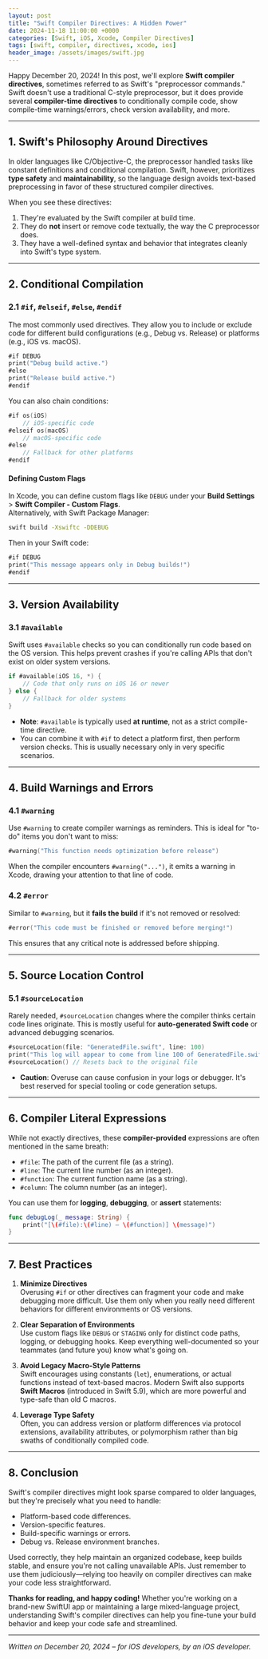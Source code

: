 ```yaml
---
layout: post
title: "Swift Compiler Directives: A Hidden Power"
date: 2024-11-18 11:00:00 +0000
categories: [Swift, iOS, Xcode, Compiler Directives]
tags: [swift, compiler, directives, xcode, ios]
header_image: /assets/images/swift.jpg
---
```


Happy December 20, 2024! In this post, we'll explore **Swift compiler directives**, sometimes referred to as Swift's "preprocessor commands." Swift doesn't use a traditional C-style preprocessor, but it does provide several **compiler-time directives** to conditionally compile code, show compile-time warnings/errors, check version availability, and more.

---

## 1. Swift's Philosophy Around Directives

In older languages like C/Objective-C, the preprocessor handled tasks like constant definitions and conditional compilation. Swift, however, prioritizes **type safety** and **maintainability**, so the language design avoids text-based preprocessing in favor of these structured compiler directives. 

When you see these directives:

1. They're evaluated by the Swift compiler at build time.
2. They do **not** insert or remove code textually, the way the C preprocessor does.
3. They have a well-defined syntax and behavior that integrates cleanly into Swift's type system.

---

## 2. Conditional Compilation

### 2.1 `#if`, `#elseif`, `#else`, `#endif`

The most commonly used directives. They allow you to include or exclude code for different build configurations (e.g., Debug vs. Release) or platforms (e.g., iOS vs. macOS).

```swift
#if DEBUG
print("Debug build active.")
#else
print("Release build active.")
#endif
```

You can also chain conditions:

```swift
#if os(iOS)
    // iOS-specific code
#elseif os(macOS)
    // macOS-specific code
#else
    // Fallback for other platforms
#endif
```

#### Defining Custom Flags

In Xcode, you can define custom flags like `DEBUG` under your **Build Settings** > **Swift Compiler - Custom Flags**.  
Alternatively, with Swift Package Manager:

```bash
swift build -Xswiftc -DDEBUG
```

Then in your Swift code:

```swift
#if DEBUG
print("This message appears only in Debug builds!")
#endif
```

---

## 3. Version Availability

### 3.1 `#available`

Swift uses `#available` checks so you can conditionally run code based on the OS version. This helps prevent crashes if you're calling APIs that don't exist on older system versions.

```swift
if #available(iOS 16, *) {
    // Code that only runs on iOS 16 or newer
} else {
    // Fallback for older systems
}
```

- **Note**: `#available` is typically used **at runtime**, not as a strict compile-time directive. 
- You can combine it with `#if` to detect a platform first, then perform version checks. This is usually necessary only in very specific scenarios.

---

## 4. Build Warnings and Errors

### 4.1 `#warning`

Use `#warning` to create compiler warnings as reminders. This is ideal for "to-do" items you don't want to miss:

```swift
#warning("This function needs optimization before release")
```

When the compiler encounters `#warning("...")`, it emits a warning in Xcode, drawing your attention to that line of code.

### 4.2 `#error`

Similar to `#warning`, but it **fails the build** if it's not removed or resolved:

```swift
#error("This code must be finished or removed before merging!")
```

This ensures that any critical note is addressed before shipping.

---

## 5. Source Location Control

### 5.1 `#sourceLocation`

Rarely needed, `#sourceLocation` changes where the compiler thinks certain code lines originate. This is mostly useful for **auto-generated Swift code** or advanced debugging scenarios.

```swift
#sourceLocation(file: "GeneratedFile.swift", line: 100)
print("This log will appear to come from line 100 of GeneratedFile.swift")
#sourceLocation() // Resets back to the original file
```

- **Caution**: Overuse can cause confusion in your logs or debugger. It's best reserved for special tooling or code generation setups.

---

## 6. Compiler Literal Expressions

While not exactly directives, these **compiler-provided** expressions are often mentioned in the same breath:

- `#file`: The path of the current file (as a string).
- `#line`: The current line number (as an integer).
- `#function`: The current function name (as a string).
- `#column`: The column number (as an integer).

You can use them for **logging**, **debugging**, or **assert** statements:

```swift
func debugLog(_ message: String) {
    print("[\(#file):\(#line) – \(#function)] \(message)")
}
```

---

## 7. Best Practices

1. **Minimize Directives**  
   Overusing `#if` or other directives can fragment your code and make debugging more difficult. Use them only when you really need different behaviors for different environments or OS versions.

2. **Clear Separation of Environments**  
   Use custom flags like `DEBUG` or `STAGING` only for distinct code paths, logging, or debugging hooks. Keep everything well-documented so your teammates (and future you) know what's going on.

3. **Avoid Legacy Macro-Style Patterns**  
   Swift encourages using constants (`let`), enumerations, or actual functions instead of text-based macros. Modern Swift also supports **Swift Macros** (introduced in Swift 5.9), which are more powerful and type-safe than old C macros.

4. **Leverage Type Safety**  
   Often, you can address version or platform differences via protocol extensions, availability attributes, or polymorphism rather than big swaths of conditionally compiled code.

---

## 8. Conclusion

Swift's compiler directives might look sparse compared to older languages, but they're precisely what you need to handle:

- Platform-based code differences.
- Version-specific features.
- Build-specific warnings or errors.
- Debug vs. Release environment branches.

Used correctly, they help maintain an organized codebase, keep builds stable, and ensure you're not calling unavailable APIs. Just remember to use them judiciously—relying too heavily on compiler directives can make your code less straightforward.

**Thanks for reading, and happy coding!** Whether you're working on a brand-new SwiftUI app or maintaining a large mixed-language project, understanding Swift's compiler directives can help you fine-tune your build behavior and keep your code safe and streamlined.

---

*Written on December 20, 2024 – for iOS developers, by an iOS developer.*  